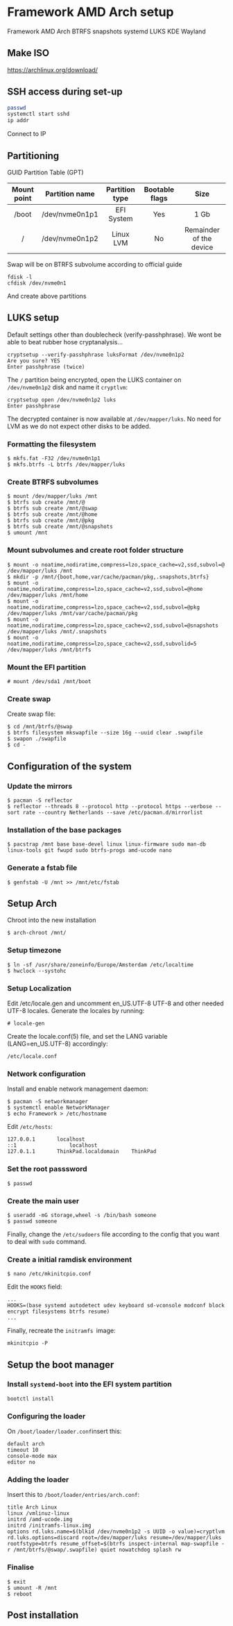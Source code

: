 # Framework AMD Arch setup
Framework AMD Arch BTRFS snapshots systemd LUKS KDE Wayland

## Make ISO
https://archlinux.org/download/

## SSH access during set-up

```sh
passwd
systemctl start sshd
ip addr
```
Connect to IP

## Partitioning

GUID Partition Table (GPT) 

| Mount point | Partition name | Partition type | Bootable flags |           Size          |
| :---------: | :------------: | :------------: | :------------: | :---------------------: |
| /boot       | /dev/nvme0n1p1 | EFI System     | Yes						 | 1 Gb 									 |
| /					  | /dev/nvme0n1p2 | Linux LVM      | No						 | Remainder of the device |

Swap will be on BTRFS subvolume according to official guide

```
fdisk -l
cfdisk /dev/nvme0n1
```
And create above partitions

## LUKS setup

Default settings other than doublecheck (verify-passhphrase). We wont be able to beat rubber hose cryptanalysis...

```
cryptsetup --verify-passhphrase luksFormat /dev/nvme0n1p2
Are you sure? YES
Enter passhphrase (twice)
```

The `/` partition being encrypted, open the LUKS container on `/dev/nvme0n1p2`
disk and name it `cryptlvm`:

```
cryptsetup open /dev/nvme0n1p2 luks
Enter passhphrase
```
The decrypted container is now available at `/dev/mapper/luks`.
No need for LVM as we do not expect other disks to be added. 

### Formatting the filesystem

```
$ mkfs.fat -F32 /dev/nvme0n1p1
$ mkfs.btrfs -L btrfs /dev/mapper/luks
```

### Create BTRFS subvolumes

```
$ mount /dev/mapper/luks /mnt
$ btrfs sub create /mnt/@
$ btrfs sub create /mnt/@swap
$ btrfs sub create /mnt/@home
$ btrfs sub create /mnt/@pkg
$ btrfs sub create /mnt/@snapshots
$ umount /mnt
```

### Mount subvolumes and create root folder structure

```
$ mount -o noatime,nodiratime,compress=lzo,space_cache=v2,ssd,subvol=@ /dev/mapper/luks /mnt
$ mkdir -p /mnt/{boot,home,var/cache/pacman/pkg,.snapshots,btrfs}
$ mount -o noatime,nodiratime,compress=lzo,space_cache=v2,ssd,subvol=@home /dev/mapper/luks /mnt/home
$ mount -o noatime,nodiratime,compress=lzo,space_cache=v2,ssd,subvol=@pkg /dev/mapper/luks /mnt/var/cache/pacman/pkg
$ mount -o noatime,nodiratime,compress=lzo,space_cache=v2,ssd,subvol=@snapshots /dev/mapper/luks /mnt/.snapshots
$ mount -o noatime,nodiratime,compress=lzo,space_cache=v2,ssd,subvolid=5 /dev/mapper/luks /mnt/btrfs
```
### Mount the EFI partition

```
# mount /dev/sda1 /mnt/boot
```

### Create swap
Create swap file:

```
$ cd /mnt/btrfs/@swap
$ btrfs filesystem mkswapfile --size 16g --uuid clear .swapfile
$ swapon ./swapfile
$ cd -
```

## Configuration of the system

### Update the mirrors

```
$ pacman -S reflector
$ reflector --threads 8 --protocol http --protocol https --verbose --sort rate --country Netherlands --save /etc/pacman.d/mirrorlist
```

### Installation of the base packages

```
$ pacstrap /mnt base base-devel linux linux-firmware sudo man-db linux-tools git fwupd sudo btrfs-progs amd-ucode nano
```

### Generate a fstab file

```
$ genfstab -U /mnt >> /mnt/etc/fstab
```

## Setup Arch

Chroot into the new installation

```
$ arch-chroot /mnt/
```

### Setup timezone

```
$ ln -sf /usr/share/zoneinfo/Europe/Amsterdam /etc/localtime
$ hwclock --systohc
```

### Setup Localization
Edit /etc/locale.gen and uncomment en_US.UTF-8 UTF-8 and other needed UTF-8 locales. Generate the locales by running:

```
# locale-gen
```

Create the locale.conf(5) file, and set the LANG variable (LANG=en_US.UTF-8) accordingly:

```
/etc/locale.conf
```

### Network configuration

Install and enable network management daemon:

```
$ pacman -S networkmanager
$ systemctl enable NetworkManager
$ echo Framework > /etc/hostname
```

Edit `/etc/hosts`:

```
127.0.0.1		localhost
::1					localhost
127.0.1.1		ThinkPad.localdomain	ThinkPad
```

### Set the root passsword

```
$ passwd
```

### Create the main user

```
$ useradd -mG storage,wheel -s /bin/bash someone
$ passwd someone
```

Finally, change the `/etc/sudoers` file according to the config that you want
to deal with `sudo` command.

### Create a initial ramdisk environment

```
$ nano /etc/mkinitcpio.conf
```

Edit the `HOOKS` field:

```
...
HOOKS=(base systemd autodetect udev keyboard sd-vconsole modconf block encrypt filesystems btrfs resume)
...
```

Finally, recreate the `initramfs `image:

```
mkinitcpio -P
```

## Setup the boot manager

### Install `systemd-boot` into the EFI system partition

```
bootctl install
```

### Configuring the loader

On `/boot/loader/loader.conf`insert this:

```
default arch
timeout 10
console-mode max
editor no
```

### Adding the loader

Insert this to `/boot/loader/entries/arch.conf`:

```
title Arch Linux
linux /vmlinuz-linux
initrd /amd-ucode.img
initrd /initramfs-linux.img
options rd.luks.name=$(blkid /dev/nvme0n1p2 -s UUID -o value)=cryptlvm rd.luks.options=discard root=/dev/mapper/luks resume=/dev/mapper/luks rootfstype=btrfs resume_offset=$(btrfs inspect-internal map-swapfile -r /mnt/btrfs/@swap/.swapfile) quiet nowatchdog splash rw
```

### Finalise

```
$ exit
$ umount -R /mnt
$ reboot
```

## Post installation

